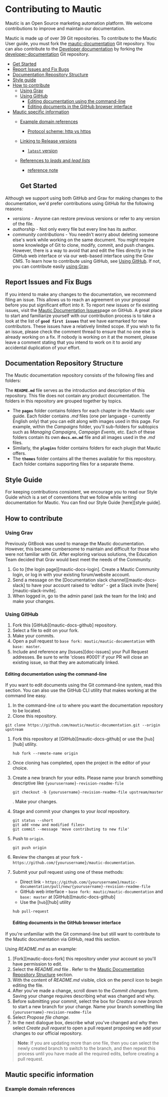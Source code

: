 # Contributing to Mautic

Mautic is an Open Source marketing automation platform. We welcome contributions to improve and maintain our documentation.

Mautic is made up of over 39 Git repositories. To contribute to the Mautic User guide, you must fork the [mautic-documentation](https://github.com/mautic/user-documentation) Git repository. You can also contribute to the [Developer documentation](https://mautic-developer.readthedocs.io/en/latest/) by forking the [developer-documentation](https://github.com/mautic/developer-documentation-new) Git repository.

<!-- ## Table of Contents -->

<!--
Use this site to generate the TOC list elements:

- https://ecotrust-canada.github.io/markdown-toc/

remove the first two lines
-->
- [Get Started](#get-started)
- [Report Issues and Fix Bugs](#report-issues-and-fix-bugs)
- [Documentation Repository Structure](#documentation-repository-structure)
- [Style guide](#style-guide)
- [How to contribute](#how-to-contribute)
  * [Using Grav](#using-grav)
  * [Using GitHub](#using-github)
    + [Editing documentation using the command-line](#editing-documentation-using-the-command-line)
    + [Editing documents in the GitHub browser interface](#editing-documents-in-the-github-browser-interface)
- [Mautic specific information](#mautic-specific-information)
  * [Example domain references](#example-domain-references)
    + [Protocol scheme: http vs https](#protocol-scheme--http-vs-https)
  * [Linking to Release versions](#linking-to-release-versions)
    + [`latest` version](#-latest--version)
  * [References to _leads_ and _lead lists_](#references-to--leads--and--lead-lists-)
      - [reference note](#reference-note)
      
      ## Get Started
 Although we support using both GitHub and Grav for making changes to the documentation, we'd prefer contributions using GitHub for the following reasons:

- *versions* - Anyone can restore previous versions or refer to any version of the file.
- *authorship* - Not only every file but every line has its author.
- *community contributions* - You needn't worry about deleting someone else's work while working on the same document.
You might require some knowledge of Git to clone, modify, commit, and push changes. However, there is a way to avoid that and edit the files directly in the GitHub web interface or via our web-based interface using the Grav CMS. To learn how to contribute using GitHub, see [Using GitHub](#using-github). If not, you can contribute easily [using Grav](#using-grav).
## Report Issues and Fix Bugs
If you intend to make any changes to the documentation, we recommend filing an issue. This allows us to reach an agreement on your proposal before you put significant effort into it. To report new issues or fix existing issues, visit the [Mautic Documentation Issues](https://github.com/mautic/user-documentation/issues)page on GitHub.
A great place to start and familiarize yourself with our contribution process is to take a look at the list of **`good first issues`** that we have earmarked for new contributors. These issues have a relatively limited scope.
If you wish to fix an issue, please check the comment thread to ensure that no one else is already working on a fix. If nobody is working on it at the moment, please leave a comment stating that you intend to work on it to avoid any accidental duplication of your effort.

## Documentation Repository Structure
The Mautic documentation repository consists of the following files and folders:

The **`README.md`** file serves as the introduction and description of this repository. This file does not contain any product documentation.
The folders in this repository are grouped together by topics. 
 - The **`pages`** folder contains folders for each chapter in the Mautic user guide. Each folder contains *.md* files (one per language - currently English only) that you can edit along with images used in this page. For example, within the *Campaigns* folder, you'll sub-folders for subtopics such as *Managing Campaigns*, *Campaign Events*, etc. Each of these folders contain its own **`docs.en.md`** file and all images used in the *.md* files.
  - Similarly, the **`plugins`** folder contains folders for each plugin that Mautic offers.
   - The **`themes`** folder contains all the themes available for this repository. Each folder contains supporting files for a separate theme.
   
## Style Guide

For keeping contributions consistent, we encourage you to read our Style Guide which is a set of conventions that we follow while writing documentation for Mautic. You can find our Style Guide [here][style guide].

## How to contribute

### Using Grav

Previously GitBook was used to manage the Mautic documentation. However, this became cumbersome to maintain and difficult for those who were not familiar with Git. After exploring various solutions, the Education Team decided that Grav would best meet the needs of the Community.
1. Go to [the login page][mautic-docs-login]. Create a Mautic Community login, or log in with your existing forum/website account.
1. Send a message on the [Documentation slack channel][mautic-docs-slack] to have your account raised to 'editor' - get a Slack invite [here][mautic-slack-invite].
1. When logged in, go to the admin panel (ask the team for the link) and make your changes.

### Using GitHub

1. Fork this [GitHub][mautic-docs-github] repository.
1. Select a file to edit on your fork.
1. Make your commits.
1. Open a pull request to `base fork: mautic/mautic-documentation` with `base: master`.
1. Include and reference any [Issues][doc-issues] your Pull Request addresses. Be sure to write 'closes #0001' if your PR will close an existing issue, so that they are automatically linked.

#### Editing documentation using the command-line

If you want to edit documents using the Git command-line system, read this section. You can also use the GitHub CLI utility that makes working at the command line easy.

1. In the command-line `cd` to where you want the documentation repository to be located.
1. Clone this repository.


 ```console
 git clone https://github.com/mautic/mautic-documentation.git --origin upstream
 ```

1. Fork this repository at [GitHub][mautic-docs-github] or use the [`hub`][hub] utility.

    ```console
    hub fork --remote-name origin
    ```

1. Once cloning has completed, open the project in the editor of your choice.
1. Create a new branch for your edits. Please name your branch something descriptive like `{yourusername}-revision-readme-file`

    ```console
    git checkout -b {yourusername}-revision-readme-file upstream/master
    ```
    . Make your changes.
1. Stage and commit your changes to your _local_ repository.

    ```console
    git status --short
    git add <new and modified files>
    git commit --message 'move contributing to new file'
    ```

1. Push to `origin`.

    ```console
    git push origin
    ```

1. Review the changes at your fork -`https://github.com/{yourusername}/mautic-documentation`.
1. Submit your pull request using one of these methods:
   - Direct link - `https://github.com/{yourusername}/mautic-documentation/pull/new/{yourusername}-revision-readme-file`
   - GitHub web interface - `base fork: mautic/mautic-documentation` and `base: master` at [GitHub][mautic-docs-github]
   - Use the [`hub`][hub] utility

    ```console
    hub pull-request
    ```
    
    #### Editing documents in the GitHub browser interface

If you're unfamiliar with the Git command-line but still want to contribute to the Mautic documentation via GitHub, read this section.

Using *README.md* as an example:

1. [Fork][mautic-docs-fork] this repository under your account so you'll have permission to edit.
1. Select the *README.md* file . Refer to the [Mautic Documentation Repository Structure](#mautic-documentation-repository-structure) section. 
1. With the content of *README.md* visible, click on the pencil icon to begin editing the file.
1. After you've made a change, scroll down to the *Commit changes* form. Saving your change requires describing what was changed and why.
1. Before submitting your commit, select the box for *Creates a new branch* to start a new branch for your change. Name your branch something like `{yourusername}-revision-readme-file`
1. Select *Propose file change*.
1. In the next dialogue box, describe what you've changed and why then select *Create pull request* to open a pull request proposing we add your changes to our official repository.

>**Note**: If you are updating more than one file,  then you can select the newly created branch to switch to the branch, and then repeat this process until you have made all the required edits, before creating a pull request.

## Mautic specific information

### Example domain references






